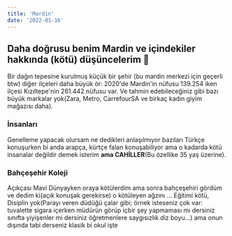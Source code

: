 ```yaml
---
title: 'Mardin'
date: '2022-01-16'
---
```

## Daha doğrusu benim Mardin ve içindekiler hakkında (kötü) **düşüncelerim** 🙂

Bir dağın tepesine kurulmuş küçük bir şehir (bu mardin merkezi için geçerli btw) diğer ilçeleri daha büyük ör: 2020'de Mardin'in nüfusu 139.254 iken ilçesi Kızıltepe'nin 261.442 nüfusu var. Ve tahmin edebileceğiniz gibi bazı büyük markalar yok(Zara, Metro, CarrefourSA ve birkaç kadın giyim mağazısı daha).

### İnsanları

Genelleme yapacak olursam ne dedikleri anlaşılmıyor bazıları Türkçe konuşurken bi anda arapça, kürtçe falan konuşabiliyor ama o kadarda kötü insanalar değildir demek isterim **ama CAHİLLER**(Bu özellike 35 yaş üzerine).

### Bahçeşehir Koleji

Açıkçası Mavi Dünyayken oraya kötülerdim ama sonra bahçeşehiri gördüm ve dedim ki(açık konuşak gerekirse) o kötüleyen ağzını ... Eğitimi kötü, Disiplin yok(Parayı veren düdüğü çalar gibi; örnek isteseniz çok var: tuvalette sigara içerken müdürün görüp içbir şey yapmaması mı dersiniz sınıfta yiyişenler mi dersiniz öğretmenlere saygısızlık diz boyu...) ama onun dışında tabi derseniz klasik bi okul işte
